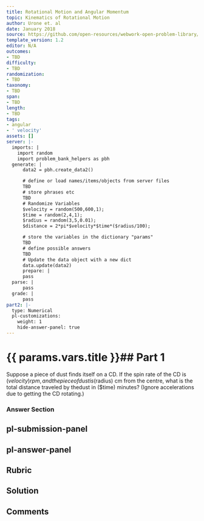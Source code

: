 ```yaml
---
title: Rotational Motion and Angular Momentum
topic: Kinematics of Rotational Motion
author: Urone et. al
date: January 2018
source: https://github.com/open-resources/webwork-open-problem-library/tree/master/Contrib/BrockPhysics/College_Physics_Urone/10.Rotational_Motion_and_Angular_Momentum/10-02.Kinematics_of_Rotational_Motion/NU_U17_10_02_002.pg
template_version: 1.2
editor: N/A
outcomes:
- TBD
difficulty:
- TBD
randomization:
- TBD
taxonomy:
- TBD
span:
- TBD
length:
- TBD
tags:
- angular
- ' velocity'
assets: []
server: |-
  imports: |
    import random
    import problem_bank_helpers as pbh
  generate: |
      data2 = pbh.create_data2()

      # define or load names/items/objects from server files
      TBD
      # store phrases etc
      TBD
      # Randomize Variables
      $velocity = random(500,600,1);
      $time = random(2,4,1);
      $radius = random(3,5,0.01);
      $distance = 2*pi*$velocity*$time*($radius/100);

      # store the variables in the dictionary "params"
      TBD
      # define possible answers
      TBD
      # Update the data object with a new dict
      data.update(data2)
      prepare: |
      pass
  parse: |
      pass
  grade: |
      pass
part2: |-
  type: Numerical
  pl-customizations:
    weight: 1
    hide-answer-panel: true
---
```


# {{ params.vars.title }}## Part 1 
Suppose a piece of dust finds itself on a CD. If the spin rate of the CD is ($velocity) rpm, and the piece of dust is ($radius) cm from the centre, what is the total distance traveled by thedust in ($time) minutes? (Ignore accelerations due to getting the CD rotating.) 


### Answer Section 


## pl-submission-panel 


## pl-answer-panel 


## Rubric 


## Solution 


## Comments 


